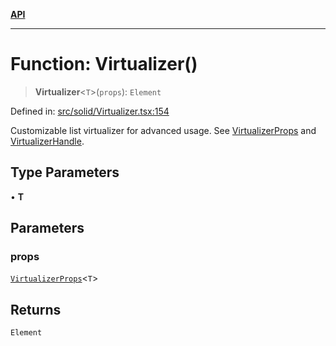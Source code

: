 [**API**](../../API.md)

***

# Function: Virtualizer()

> **Virtualizer**\<`T`\>(`props`): `Element`

Defined in: [src/solid/Virtualizer.tsx:154](https://github.com/inokawa/virtua/blob/469498bf9b9213391999278aeb12adba7b00fff9/src/solid/Virtualizer.tsx#L154)

Customizable list virtualizer for advanced usage. See [VirtualizerProps](../interfaces/VirtualizerProps.md) and [VirtualizerHandle](../interfaces/VirtualizerHandle.md).

## Type Parameters

• **T**

## Parameters

### props

[`VirtualizerProps`](../interfaces/VirtualizerProps.md)\<`T`\>

## Returns

`Element`

